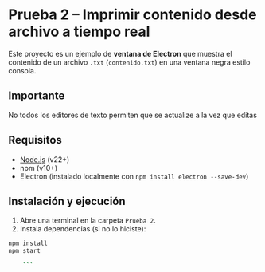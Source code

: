 # Prueba 2 – Imprimir contenido desde archivo a tiempo real

Este proyecto es un ejemplo de **ventana de Electron** que muestra el contenido de un archivo `.txt` (`contenido.txt`) en una ventana negra estilo consola.

## Importante
No todos los editores de texto permiten que se actualize a la vez que editas

## Requisitos

- [Node.js](https://nodejs.org/) (v22+)
- npm (v10+)
- Electron (instalado localmente con `npm install electron --save-dev`)

## Instalación y ejecución

1. Abre una terminal en la carpeta `Prueba 2`.
2. Instala dependencias (si no lo hiciste):


```bash
npm install
npm start

    ```


